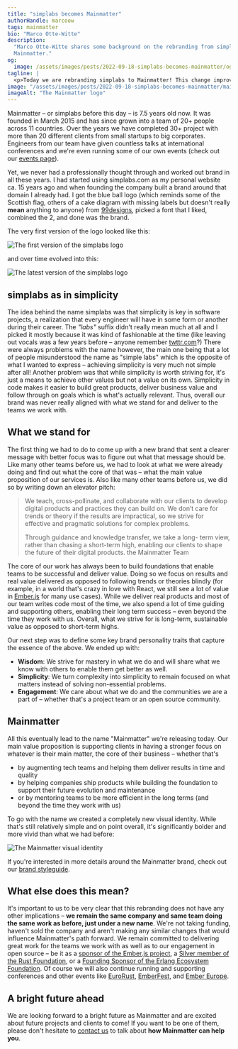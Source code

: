 ```yaml
---
title: "simplabs becomes Mainmatter"
authorHandle: marcoow
tags: mainmatter
bio: "Marco Otte-Witte"
description:
  "Marco Otte-Witte shares some background on the rebranding from simplabs to
  Mainmatter."
og:
  image: /assets/images/posts/2022-09-18-simplabs-becomes-mainmatter/og-image.jpg
tagline: |
  <p>Today we are rebranding simplabs to Mainmatter! This change improves the alignment of our brand with what we stand for and what value we deliver for the teams we work with. In this post, I share some insights regarding the origins of the simplabs brand as well as how we got to our new brand Mainmatter.</p>
image: "/assets/images/posts/2022-09-18-simplabs-becomes-mainmatter/mainmatter.svg"
imageAlt: "The Mainmatter logo"
---
```


Mainmatter – or simplabs before this day – is 7.5 years old now. It was founded
in March 2015 and has since grown into a team of 20+ people across 11 countries.
Over the years we have completed 30+ project with more than 20 different clients
from small startups to big corporates. Engineers from our team have given
countless talks at international conferences and we're even running some of our
own events (check out our [events page](/events/)).

Yet, we never had a professionally thought through and worked out brand in all
these years. I had started using simplabs.com as my personal website ca. 15
years ago and when founding the company built a brand around that domain I
already had. I got the blue ball logo (which reminds some of the Scottish flag,
others of a cake diagram with missing labels but doesn't really **mean**
anything to anyone) from [99designs](https://99designs.de), picked a font that I
liked, combined the 2, and done was the brand.

The very first version of the logo looked like this:

![The first version of the simplabs logo](/assets/images/posts/2022-09-18-simplabs-becomes-mainmatter/simplabs-old.svg)

and over time evolved into this:

![The latest version of the simplabs logo](/assets/images/posts/2022-09-18-simplabs-becomes-mainmatter/simplabs.svg)

## simplabs as in simplicity

The idea behind the name simplabs was that simplicity is key in software
projects, a realization that every engineer will have in some form or another
during their career. The _"labs"_ suffix didn't really mean much at all and I
picked it mostly because it was kind of fashionable at the time (like leaving
out vocals was a few years before – anyone remember
[twttr.com](http://twttr.com)?) There were always problems with the name
however, the main one being that a lot of people misunderstood the name as
"simple labs" which is the opposite of what I wanted to express – achieving
simplicity is very much not simple after all! Another problem was that while
simplicity is worth striving for, it's just a means to achieve other values but
not a value on its own. Simplicity in code makes it easier to build great
products, deliver business value and follow through on goals which is what's
actually relevant. Thus, overall our brand was never really aligned with what we
stand for and deliver to the teams we work with.

## What we stand for

The first thing we had to do to come up with a new brand that sent a clearer
message with better focus was to figure out what that message should be. Like
many other teams before us, we had to look at what we were already doing and
find out what the core of that was – what the main value proposition of our
services is. Also like many other teams before us, we did so by writing down an
elevator pitch:

> We teach, cross-pollinate, and collaborate with our clients to develop digital
> products and practices they can build on. We don’t care for trends or theory
> if the results are impractical, so we strive for effective and pragmatic
> solutions for complex problems.
>
> Through guidance and knowledge transfer, we take a long- term view, rather
> than chasing a short-term high, enabling our clients to shape the future of
> their digital products. <author>the Mainmatter Team</author>

The core of our work has always been to build foundations that enable teams to
be successful and deliver value. Doing so we focus on results and real value
delivered as opposed to following trends or theories blindly (for example, in a
world that's crazy in love with React, we still see a lot of value in
[Ember.js](/ember-consulting/) for many use cases). While we deliver real
products and most of our team writes code most of the time, we also spend a lot
of time guiding and supporting others, enabling their long term success – even
beyond the time they work with us. Overall, what we strive for is long-term,
sustainable value as opposed to short-term highs.

Our next step was to define some key brand personality traits that capture the
essence of the above. We ended up with:

- **Wisdom**: We strive for mastery in what we do and will share what we know
  with others to enable them get better as well.
- **Simplicity**: We turn complexity into simplicity to remain focused on what
  matters instead of solving non-essential problems.
- **Engagement**: We care about what we do and the communities we are a part of
  – whether that's a project team or an open source community.

## Mainmatter

All this eventually lead to the name "Mainmatter" we're releasing today. Our
main value proposition is supporting clients in having a stronger focus on
whatever is their main matter, the core of their business – whether that's

- by augmenting tech teams and helping them deliver results in time and quality
- by helping companies ship products while building the foundation to support
  their future evolution and maintenance
- or by mentoring teams to be more efficient in the long terms (and beyond the
  time they work with us)

To go with the name we created a completely new visual identity. While that's
still relatively simple and on point overall, it's significantly bolder and more
vivid than what we had before:

![The Mainmatter visual identity](/assets/images/posts/2022-09-18-simplabs-becomes-mainmatter/visual-identity.jpg#full)

If you're interested in more details around the Mainmatter brand, check out our
[brand styleguide](/assets/images/posts/2022-09-18-simplabs-becomes-mainmatter/Mainmatter-styleguide.pdf).

## What else does this mean?

It's important to us to be very clear that this rebranding does not have any
other implications – **we remain the same company and same team doing the same
work as before, just under a new name**. We're not taking funding, haven't sold
the company and aren't making any similar changes that would influence
Mainmatter's path forward. We remain committed to delivering great work for the
teams we work with as well as to our engagement in open source – be it as a
[sponsor of the Ember.js project](https://emberjs.com/sponsors/), a
[Silver member of the Rust Foundation](https://foundation.rust-lang.org/members/),
or a
[Founding Sponsor of the Erlang Ecosystem Foundation](https://erlef.org/sponsors).
Of course we will also continue running and supporting conferences and other
events like [EuroRust](http://eurorust.eu), [EmberFest](http://emberfest.eu),
and [Ember Europe](http://embereurope.org).

## A bright future ahead

We are looking forward to a bright future as Mainmatter and are excited about
future projects and clients to come! If you want to be one of them, please don't
hesitate to [contact us](/contact) to talk about **how Mainmatter can help
you**.
